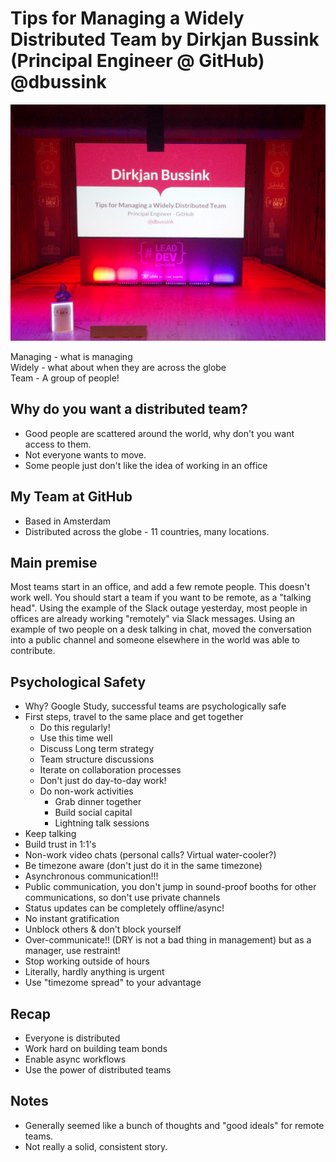 # Tips for Managing a Widely Distributed Team by Dirkjan Bussink (Principal Engineer @ GitHub) @dbussink

![Dirkjan Bussink](img/06_DirkjanBussink.jpg "Dirkjan Bussink intro")

Managing - what is managing \
Widely - what about when they are across the globe \
Team - A group of people!

## Why do you want a distributed team?

- Good people are scattered around the world, why don't you want access to them.
- Not everyone wants to move.
- Some people just don't like the idea of working in an office

## My Team at GitHub

- Based in Amsterdam
- Distributed across the globe - 11 countries, many locations.

## Main premise

Most teams start in an office, and add a few remote people. This doesn't work well.
You should start a team if you want to be remote, as a "talking head".
Using the example of the Slack outage yesterday, most people in offices are already working "remotely" via Slack messages.
Using an example of two people on a desk talking in chat, moved the conversation into a public channel and someone elsewhere in the world was able to contribute.

## Psychological Safety

- Why? Google Study, successful teams are psychologically safe
- First steps, travel to the same place and get together
  - Do this regularly!
  - Use this time well
  - Discuss Long term strategy
  - Team structure discussions
  - Iterate on collaboration processes
  - Don't just do day-to-day work!
  - Do non-work activities
    - Grab dinner together
    - Build social capital
    - Lightning talk sessions
- Keep talking
- Build trust in 1:1's
- Non-work video chats (personal calls? Virtual water-cooler?)
- Be timezone aware (don't just do it in the same timezone)
- Asynchronous communication!!!
- Public communication, you don't jump in sound-proof booths for other communications, so don't use private channels
- Status updates can be completely offline/async!
- No instant gratification
- Unblock others & don't block yourself
- Over-communicate!! (DRY is not a bad thing in management) but as a manager, use restraint!
- Stop working outside of hours
- Literally, hardly anything is urgent
- Use "timezome spread" to your advantage

## Recap

- Everyone is distributed
- Work hard on building team bonds
- Enable async workflows
- Use the power of distributed teams

## Notes

- Generally seemed like a bunch of thoughts and "good ideals" for remote teams.
- Not really a solid, consistent story.